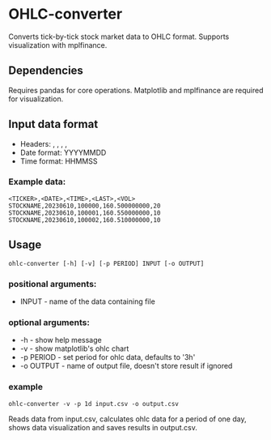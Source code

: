 # OHLC-converter

Converts tick-by-tick stock market data to OHLC format. Supports visualization with mplfinance.

## Dependencies

Requires pandas for core operations. Matplotlib and mplfinance are required for visualization.

## Input data format
- Headers: <TICKER>, <DATE>, <TIME>, <LAST>, <VOL>
- Date format: YYYYMMDD
- Time format: HHMMSS
### Example data:
```
<TICKER>,<DATE>,<TIME>,<LAST>,<VOL>
STOCKNAME,20230610,100000,160.500000000,20
STOCKNAME,20230610,100001,160.550000000,10
STOCKNAME,20230610,100002,160.510000000,10
```

## Usage

```
ohlc-converter [-h] [-v] [-p PERIOD] INPUT [-o OUTPUT] 
```
### positional arguments:

- INPUT - name of the data containing file

### optional arguments:

- -h - show help message
- -v - show matplotlib's ohlc chart
- -p PERIOD - set period for ohlc data, defaults to '3h'
- -o OUTPUT - name of output file, doesn't store result if ignored

### example 
```
ohlc-converter -v -p 1d input.csv -o output.csv
```
Reads data from input.csv, calculates ohlc data for a period of one day, shows data visualization and saves results in output.csv.